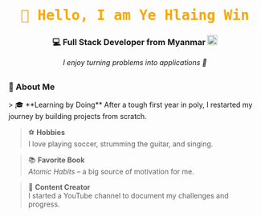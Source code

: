 <h1 align="center">
  <samp style="color:orange">👋 Hello, I am <b>Ye Hlaing Win</b></samp>
</h1>
<h3 align="center">💻 Full Stack Developer from Myanmar <img width="20" height="20" alt="image" src="https://github.com/user-attachments/assets/f6cacc68-6712-4aea-8779-b60c33632d7b" /></h3>


<p align="center">
  <i>I enjoy turning problems into applications 🚀</i>
</p>

##
<h3>🙋 About Me  </h3>
> 🎓 **Learning by Doing**  
After a tough first year in poly, I restarted my journey by building projects from scratch.  

> ⚽ **Hobbies**  
I love playing soccer, strumming the guitar, and singing.  

> 📚 **Favorite Book**  
*Atomic Habits* – a big source of motivation for me.  

> 🎥 **Content Creator**  
I started a YouTube channel to document my challenges and progress.  
